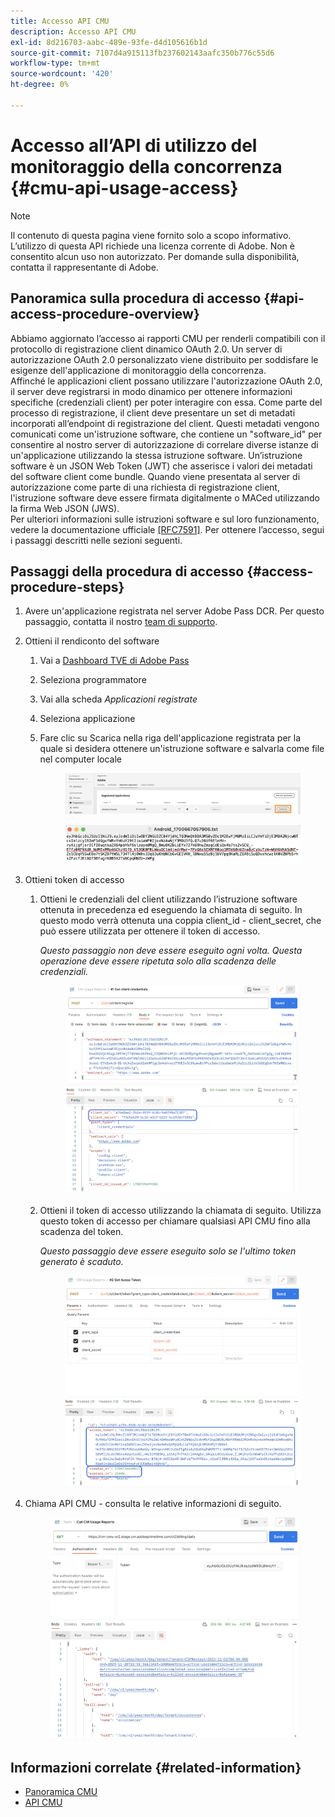 ```yaml
---
title: Accesso API CMU
description: Accesso API CMU
exl-id: 8d216703-aabc-489e-93fe-d4d105616b1d
source-git-commit: 7107d4a915113fb237602143aafc350b776c55d6
workflow-type: tm+mt
source-wordcount: '420'
ht-degree: 0%

---
```


# Accesso all’API di utilizzo del monitoraggio della concorrenza {#cmu-api-usage-access}

>[!NOTE]
>
>Il contenuto di questa pagina viene fornito solo a scopo informativo. L’utilizzo di questa API richiede una licenza corrente di Adobe. Non è consentito alcun uso non autorizzato. Per domande sulla disponibilità, contatta il rappresentante di Adobe.

## Panoramica sulla procedura di accesso {#api-access-procedure-overview}

Abbiamo aggiornato l’accesso ai rapporti CMU per renderli compatibili con il protocollo di registrazione client dinamico OAuth 2.0. Un server di autorizzazione OAuth 2.0 personalizzato viene distribuito per soddisfare le esigenze dell&#39;applicazione di monitoraggio della concorrenza. \
Affinché le applicazioni client possano utilizzare l&#39;autorizzazione OAuth 2.0, il server deve registrarsi in modo dinamico per ottenere informazioni specifiche (credenziali client) per poter interagire con essa. Come parte del processo di registrazione, il client deve presentare un set di metadati incorporati all’endpoint di registrazione del client.
Questi metadati vengono comunicati come un&#39;istruzione software, che contiene un &quot;software_id&quot; per consentire al nostro server di autorizzazione di correlare diverse istanze di un&#39;applicazione utilizzando la stessa istruzione software.
Un’istruzione software è un JSON Web Token (JWT) che asserisce i valori dei metadati del software client come bundle. Quando viene presentata al server di autorizzazione come parte di una richiesta di registrazione client, l&#39;istruzione software deve essere firmata digitalmente o MACed utilizzando la firma Web JSON (JWS). \
Per ulteriori informazioni sulle istruzioni software e sul loro funzionamento, vedere la documentazione ufficiale <a href="https://datatracker.ietf.org/doc/html/rfc7591" target="_blank">[RFC7591]</a>.
Per ottenere l’accesso, segui i passaggi descritti nelle sezioni seguenti.

## Passaggi della procedura di accesso {#access-procedure-steps}

1. Avere un&#39;applicazione registrata nel server Adobe Pass DCR. Per questo passaggio, contatta il nostro [team di supporto](mailto:tve-support@adobe.com).

2. Ottieni il rendiconto del software
   1. Vai a [Dashboard TVE di Adobe Pass](https://experience.adobe.com/#/pass/authentication)
   2. Seleziona programmatore
   3. Vai alla scheda *Applicazioni registrate*
   4. Seleziona applicazione
   5. Fare clic su Scarica nella riga dell&#39;applicazione registrata per la quale si desidera ottenere un&#39;istruzione software e salvarla come file nel computer locale

      <figure>
          <img src="assets/programmer-download-software-statement-button.png"
               alt="Scarica la dichiarazione del software">
      </figure>

      <figure>
          <img src="assets/software_statement_2.png"
               alt="Esempio di istruzioni software">
      </figure>

3. Ottieni token di accesso
   1. Ottieni le credenziali del client utilizzando l’istruzione software ottenuta in precedenza ed eseguendo la chiamata di seguito. In questo modo verrà ottenuta una coppia client_id - client_secret, che può essere utilizzata per ottenere il token di accesso.

      *Questo passaggio non deve essere eseguito ogni volta. Questa operazione deve essere ripetuta solo alla scadenza delle credenziali.*
      <figure>
          <img src="assets/dcr_request_1_get_client_credentials.png"
               alt="Ottieni credenziali client">
       </figure>

   2. Ottieni il token di accesso utilizzando la chiamata di seguito. Utilizza questo token di accesso per chiamare qualsiasi API CMU fino alla scadenza del token.

      *Questo passaggio deve essere eseguito solo se l&#39;ultimo token generato è scaduto.*
      <figure>
          <img src="assets/dcr_get_access_token_call.png"
               alt="Ottieni token di accesso">
       </figure>

4. Chiama API CMU - consulta le relative informazioni di seguito.
   <figure>
          <img src="assets/call_cmu_reports_sample.png"
               alt="Chiama API CMU">
       </figure>

## Informazioni correlate {#related-information}

* [Panoramica CMU](/help/concurrency-monitoring/cm-usage-reports.md)
* [API CMU](/help/concurrency-monitoring/cmu-api.md)
